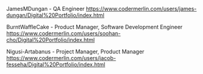 JamesMDungan - QA Engineer
	https://www.codermerlin.com/users/james-dungan/Digital%20Portfolio/index.html

BurntWaffleCake - Product Manager, Software Development Engineer
	https://www.codermerlin.com/users/soohan-cho/Digital%20Portfolio/index.html

Nigusi-Artabanus - Project Manager, Product Manager
	https://www.codermerlin.com/users/jacob-fesseha/Digital%20Portfolio/index.html
